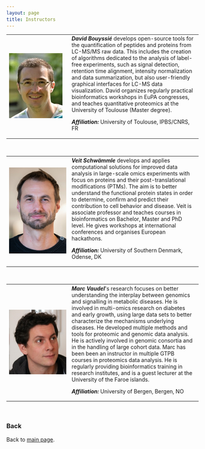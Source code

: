 ```yaml
---
layout: page
title: Instructors
---
```


<table>
<tr>
<td width="150">
<img src="resources/instructors/david_bouyssie.jpg" alt="David Bouyssié">
</td>
<td>
<b><i>David Bouyssié</i></b> develops open-source tools for the quantification of peptides and proteins from LC-MS/MS raw data. This includes the creation of algorithms dedicated to the analysis of label-free experiments, such as signal detection, retention time alignment, intensity normalization and data summarization, but also user-friendly graphical interfaces for LC-MS data visualization.
David organizes regularly practical bioinformatics workshops in EuPA congresses, and teaches quantitative proteomics at the University of Toulouse (Master degree).<p>
<b><i>Affiliation:</i></b> University of Toulouse, IPBS/CNRS, FR
<br>
</td>
</tr>
</table>
<br>

<table>
<tr>
<td width="150">
<img src="resources/instructors/veit_schwammle.jpg" alt="Veit Schwämmle">
</td>
<td>
<b><i>Veit Schwämmle</i></b> develops and applies computational solutions for improved data analysis in large-scale omics experiments with focus on proteins and their post-translational modifications (PTMs). The aim is to better understand the functional protein states in order to determine, confirm and predict their contribution to cell behavior and disease.
Veit is associate professor and teaches courses in bioinformatics on Bachelor, Master and PhD level. He gives workshops at international conferences and organises European hackathons.<p>
<b><i>Affiliation:</i></b> University of Southern Denmark, Odense, DK
<br>
</td>
</tr>
</table>
<br>

<table>
<tr>
<td width="150">
<img src="resources/instructors/Marc_Vaudel.jpg" alt="Marc Vaudel">
</td>
<td>
<b><i>Marc Vaudel</i></b>'s research focuses on better understanding the interplay between genomics and signalling in metabolic diseases. He is involved in multi-omics research on diabetes and early growth, using large data sets to better characterize the mechanisms underlying diseases. He developed multiple methods and tools for proteomic and genomic data analysis. He is actively involved in genomic consortia and in the handling of large cohort data.
Marc has been been an instructor in multiple GTPB courses in proteomics data analysis. He is regularly providing bioinformatics training in research institutes, and is a guest lecturer at the University of the Faroe islands.<p>
<b><i>Affiliation:</i></b> University of Bergen, Bergen, NO
<br>
</td>
</tr>
</table>

<br/>

### Back

Back to [main page](../index.md).
